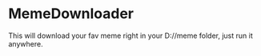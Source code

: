 # MemeDownloader

This will download your fav meme right in your D://meme folder, just run it anywhere.



